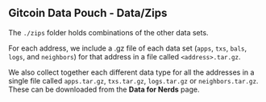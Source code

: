 ## Gitcoin Data Pouch - Data/Zips

The `./zips` folder holds combinations of the other data sets.

For each address, we include a .gz file of each data set (`apps`, `txs`, `bals`, `logs`, and `neighbors`) for that address in a file called `<address>.tar.gz`.

We also collect together each different data type for all the addresses in a single file called `apps.tar.gz`, `txs.tar.gz`, `logs.tar.gz` or `neighbors.tar.gz`. These can be downloaded from the **Data for Nerds** page.